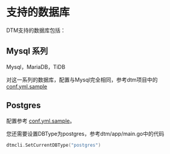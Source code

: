 # 支持的数据库

DTM支持的数据库包括：

## Mysql 系列

Mysql，MariaDB，TiDB

对这一系列的数据库，配置与Mysql完全相同，参考dtm项目中的 [conf.yml.sample](https://github.com/yedf/dtm/blob/main/conf.sample.yml)

## Postgres

配置参考 [conf.yml.sample](https://github.com/yedf/dtm/blob/main/conf.sample.yml)。

您还需要设置DBType为postgres，参考dtm/app/main.go中的代码

``` go
dtmcli.SetCurrentDBType("postgres")
```
